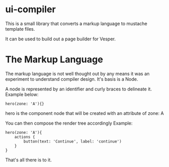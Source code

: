 # ui-compiler

This is a small library that converts a markup language to mustache template files.

It can be used to build out a page builder for Vesper.

# The Markup Language

The markup language is not well thought out by any means it was an experiment to understand compiler design. It's basis is a Node. 

A node is represented by an identifier and curly braces to delineate it. Example below:

``` 
hero(zone: 'A'){}
```

hero is the component node that will be created with an attribute of zone: A

You can then compose the render tree accordingly Example:

```
hero(zone: 'A'){
    actions {
        button(text: 'Continue', label: 'continue')
    }
}
```

That's all there is to it.